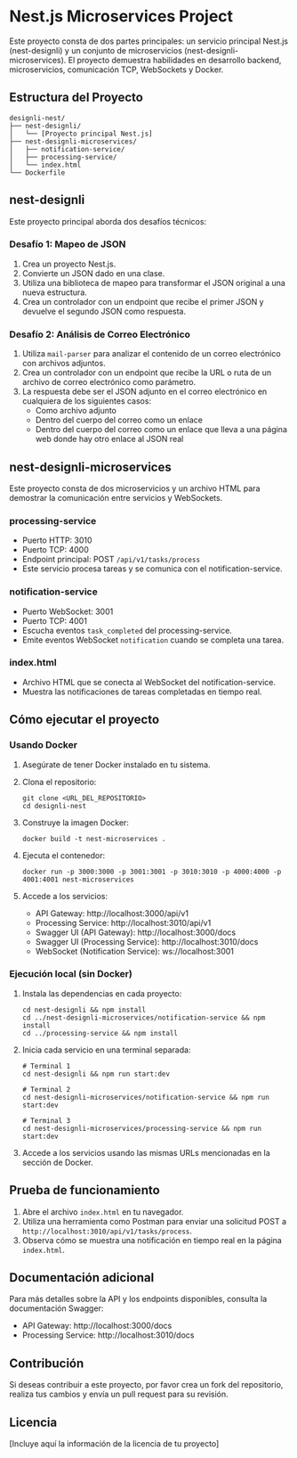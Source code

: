 # Nest.js Microservices Project

Este proyecto consta de dos partes principales: un servicio principal Nest.js (nest-designli) y un conjunto de microservicios (nest-designli-microservices). El proyecto demuestra habilidades en desarrollo backend, microservicios, comunicación TCP, WebSockets y Docker.

## Estructura del Proyecto

```
designli-nest/
├── nest-designli/
│   └── [Proyecto principal Nest.js]
├── nest-designli-microservices/
│   ├── notification-service/
│   ├── processing-service/
│   └── index.html
└── Dockerfile
```

## nest-designli

Este proyecto principal aborda dos desafíos técnicos:

### Desafío 1: Mapeo de JSON

1. Crea un proyecto Nest.js.
2. Convierte un JSON dado en una clase.
3. Utiliza una biblioteca de mapeo para transformar el JSON original a una nueva estructura.
4. Crea un controlador con un endpoint que recibe el primer JSON y devuelve el segundo JSON como respuesta.

### Desafío 2: Análisis de Correo Electrónico

1. Utiliza `mail-parser` para analizar el contenido de un correo electrónico con archivos adjuntos.
2. Crea un controlador con un endpoint que recibe la URL o ruta de un archivo de correo electrónico como parámetro.
3. La respuesta debe ser el JSON adjunto en el correo electrónico en cualquiera de los siguientes casos:
   - Como archivo adjunto
   - Dentro del cuerpo del correo como un enlace
   - Dentro del cuerpo del correo como un enlace que lleva a una página web donde hay otro enlace al JSON real

## nest-designli-microservices

Este proyecto consta de dos microservicios y un archivo HTML para demostrar la comunicación entre servicios y WebSockets.

### processing-service

- Puerto HTTP: 3010
- Puerto TCP: 4000
- Endpoint principal: POST `/api/v1/tasks/process`
- Este servicio procesa tareas y se comunica con el notification-service.

### notification-service

- Puerto WebSocket: 3001
- Puerto TCP: 4001
- Escucha eventos `task_completed` del processing-service.
- Emite eventos WebSocket `notification` cuando se completa una tarea.

### index.html

- Archivo HTML que se conecta al WebSocket del notification-service.
- Muestra las notificaciones de tareas completadas en tiempo real.

## Cómo ejecutar el proyecto

### Usando Docker

1. Asegúrate de tener Docker instalado en tu sistema.

2. Clona el repositorio:
   ```
   git clone <URL_DEL_REPOSITORIO>
   cd designli-nest
   ```

3. Construye la imagen Docker:
   ```
   docker build -t nest-microservices .
   ```

4. Ejecuta el contenedor:
   ```
   docker run -p 3000:3000 -p 3001:3001 -p 3010:3010 -p 4000:4000 -p 4001:4001 nest-microservices
   ```

5. Accede a los servicios:
   - API Gateway: http://localhost:3000/api/v1
   - Processing Service: http://localhost:3010/api/v1
   - Swagger UI (API Gateway): http://localhost:3000/docs
   - Swagger UI (Processing Service): http://localhost:3010/docs
   - WebSocket (Notification Service): ws://localhost:3001

### Ejecución local (sin Docker)

1. Instala las dependencias en cada proyecto:
   ```
   cd nest-designli && npm install
   cd ../nest-designli-microservices/notification-service && npm install
   cd ../processing-service && npm install
   ```

2. Inicia cada servicio en una terminal separada:
   ```
   # Terminal 1
   cd nest-designli && npm run start:dev

   # Terminal 2
   cd nest-designli-microservices/notification-service && npm run start:dev

   # Terminal 3
   cd nest-designli-microservices/processing-service && npm run start:dev
   ```

3. Accede a los servicios usando las mismas URLs mencionadas en la sección de Docker.

## Prueba de funcionamiento

1. Abre el archivo `index.html` en tu navegador.
2. Utiliza una herramienta como Postman para enviar una solicitud POST a `http://localhost:3010/api/v1/tasks/process`.
3. Observa cómo se muestra una notificación en tiempo real en la página `index.html`.

## Documentación adicional

Para más detalles sobre la API y los endpoints disponibles, consulta la documentación Swagger:
- API Gateway: http://localhost:3000/docs
- Processing Service: http://localhost:3010/docs

## Contribución

Si deseas contribuir a este proyecto, por favor crea un fork del repositorio, realiza tus cambios y envía un pull request para su revisión.

## Licencia

[Incluye aquí la información de la licencia de tu proyecto]